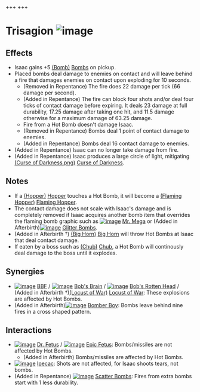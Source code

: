 +++
+++

 # Trisagion ![image](/image/Trisagion.png) 


Effects
---------


* Isaac gains +5 [(Bomb)](/wiki/Bomb "Bomb") [Bombs](/wiki/Bomb "Bomb") on pickup.
* Placed bombs deal damage to enemies on contact and will leave behind a fire that damages enemies on contact upon exploding for 10 seconds.
	+ (Removed in Repentance) The fire does 22 damage per tick (66 damage per second).
	+ (Added in Repentance) The fire can block four shots and/or deal four ticks of contact damage before expiring. It deals 23 damage at full durability, 17.25 damage after taking one hit, and 11.5 damage otherwise for a maximum damage of 63.25 damage.
	+ Fire from a Hot Bomb doesn't damage Isaac.
	+ (Removed in Repentance) Bombs deal 1 point of contact damage to enemies.
	+ (Added in Repentance) Bombs deal 16 contact damage to enemies.
* (Added in Repentance) Isaac can no longer take damage from fire.
* (Added in Repentance) Isaac produces a large circle of light, mitigating [(Curse of Darkness.png)](https://static.wikia.nocookie.net/bindingofisaacre_gamepedia/images/4/4f/Curse_of_Darkness.png/revision/latest?cb=20211023084927) [Curse of Darkness](/wiki/Curses "Curses").


Notes
-------


* If a [(Hopper)](/wiki/Hopper "Hopper") [Hopper](/wiki/Hopper "Hopper") touches a Hot Bomb, it will become a [(Flaming Hopper)](/wiki/Hopper#Flaming_Hopper "Flaming Hopper") [Flaming Hopper](/wiki/Hopper#Flaming_Hopper "Hopper").
* The contact damage does not scale with Isaac's damage and is completely removed if Isaac acquires another bomb item that overrides the flaming bomb graphic such as [![image](/image/Mr._Mega.png)](/wiki/Mr._Mega "Mr. Mega") [Mr. Mega](/wiki/Mr._Mega "Mr. Mega") or (Added in Afterbirth)[![image](/image/Glitter_Bombs.png)](/wiki/Glitter_Bombs "Glitter Bombs") [Glitter Bombs](/wiki/Glitter_Bombs "Glitter Bombs").
* (Added in Afterbirth †) [(Big Horn)](/wiki/Big_Horn "Big Horn") [Big Horn](/wiki/Big_Horn "Big Horn") will throw Hot Bombs at Isaac that deal contact damage.
* If eaten by a boss such as [(Chub)](/wiki/Chub "Chub") [Chub](/wiki/Chub "Chub"), a Hot Bomb will continously deal damage to the boss until it explodes.


Synergies
-----------


* [![image](/image/BBF.png)](/wiki/BBF "BBF") [BBF](/wiki/BBF "BBF") / [![image](/image/Bob%27s_Brain.png)](/wiki/Bob%27s_Brain "Bob's Brain") [Bob's Brain](/wiki/Bob%27s_Brain "Bob's Brain") / [![image](/image/Bob%27s_Rotten_Head.png)](/wiki/Bob%27s_Rotten_Head "Bob's Rotten Head") [Bob's Rotten Head](/wiki/Bob%27s_Rotten_Head "Bob's Rotten Head") / (Added in Afterbirth †)[(Locust of War)](/wiki/Locust_of_War "Locust of War") [Locust of War](/wiki/Locust_of_War "Locust of War"): These explosions are affected by Hot Bombs.
* (Added in Afterbirth)[![image](/image/Bomber_Boy.png)](/wiki/Bomber_Boy "Bomber Boy") [Bomber Boy](/wiki/Bomber_Boy "Bomber Boy"): Bombs leave behind nine fires in a cross shaped pattern.


Interactions
--------------


* [![image](/image/Dr._Fetus.png)](/wiki/Dr._Fetus "Dr. Fetus") [Dr. Fetus](/wiki/Dr._Fetus "Dr. Fetus") / [![image](/image/Epic_Fetus.png)](/wiki/Epic_Fetus "Epic Fetus") [Epic Fetus](/wiki/Epic_Fetus "Epic Fetus"): Bombs/missiles are not affected by Hot Bombs.
	+ (Added in Afterbirth) Bombs/missiles are affected by Hot Bombs.
* [![image](/image/Ipecac.png)](/wiki/Ipecac "Ipecac") [Ipecac](/wiki/Ipecac "Ipecac"): Shots are not affected, for Isaac shoots tears, not bombs.
* (Added in Repentance) [![image](/image/Scatter_Bombs.png)](/wiki/Scatter_Bombs "Scatter Bombs") [Scatter Bombs](/wiki/Scatter_Bombs "Scatter Bombs"): Fires from extra bombs start with 1 less durability.



